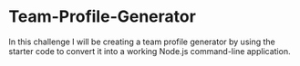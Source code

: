 # Team-Profile-Generator
In this challenge I will be creating a team profile generator by using the starter code to convert it into a working Node.js  command-line application. 
